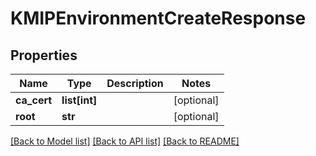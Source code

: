 # KMIPEnvironmentCreateResponse

## Properties
Name | Type | Description | Notes
------------ | ------------- | ------------- | -------------
**ca_cert** | **list[int]** |  | [optional] 
**root** | **str** |  | [optional] 

[[Back to Model list]](../README.md#documentation-for-models) [[Back to API list]](../README.md#documentation-for-api-endpoints) [[Back to README]](../README.md)


